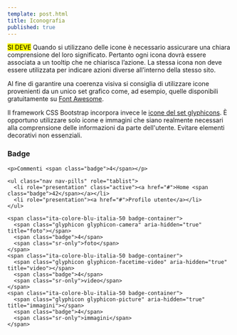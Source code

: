 ```yaml
---
template: post.html
title: Iconografia
published: true
---
```


<div class="lg-callout lg-callout-must">
<mark>SI DEVE</mark> Quando si utilizzano delle icone è necessario assicurare una chiara comprensione del loro significato. Pertanto ogni icona dovrà essere associata a un tooltip che ne chiarisca l’azione. La stessa icona non deve essere utilizzata per indicare azioni diverse all’interno della stesso sito. 
</div>

Al fine di garantire una coerenza visiva si consiglia di utilizzare icone provenienti da un unico set grafico come, ad esempio, quelle disponibili gratuitamente su [Font Awesome](https://fortawesome.github.io/Font-Awesome/). 

<!-- La dimensione minima di un'icona è di 30dp -->
<!-- ![](/images/tavola_31.png) -->

Il framework CSS Bootstrap incorpora invece le [icone del set glyphicons](http://glyphicons.com/).
È opportuno utilizzare solo icone e immagini che siano realmente necessari alla comprensione delle informazioni da parte dell'utente. Evitare elementi decorativi non essenziali.

### Badge

```markup
<p>Commenti <span class="badge">4</span></p>
```

```markup
<ul class="nav nav-pills" role="tablist">
  <li role="presentation" class="active"><a href="#">Home <span class="badge">42</span></a></li>
  <li role="presentation"><a href="#">Profilo utente</a></li>
</ul>
```

```markup
<span class="ita-colore-blu-italia-50 badge-container">
  <span class="glyphicon glyphicon-camera" aria-hidden="true" title="foto"></span>
  <span class="badge">4</span>
  <span class="sr-only">foto</span>
</span>
<span class="ita-colore-blu-italia-50 badge-container">
  <span class="glyphicon glyphicon-facetime-video" aria-hidden="true" title="video"></span>
  <span class="badge">4</span>
  <span class="sr-only">video</span>
</span>
<span class="ita-colore-blu-italia-50 badge-container">
  <span class="glyphicon glyphicon-picture" aria-hidden="true" title="immagini"></span>
  <span class="badge">4</span>
  <span class="sr-only">immagini</span>
</span>
```

<!-- ![html](/images/tavola_32.png) -->
